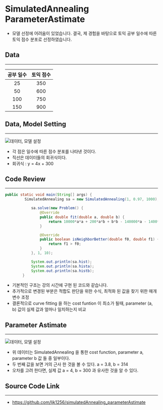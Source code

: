 # SimulatedAnnealing ParameterAstimate

* 모델 선정에 어려움이 있었습니다. 결국, 제 경험을 바탕으로 토익 공부 일수에 따른 토익 점수 분포로 선정하였습니다.

## Data
---

| 공부 일수 | 토익 점수 | 
|:------:|:-------:|
| 25 | 350 | 
| 50 | 600 |
| 100 | 750 | 
| 150 | 900 |
## Data, Model Setting
---

![데이터, 모델 설정](https://postfiles.pstatic.net/MjAyMTA2MDZfMTk4/MDAxNjIyOTEzMzYwMDUx._Yfs0Q5gYDuUprr1YGTmkSnhzyay3s-XsnpRz3nOuB0g.Nlnz533aCupMO-TV6nwR9EnMDZraOlMIi64x0knCUmUg.PNG.ljk1256/%EC%A0%90%EC%88%98%EB%B6%84%ED%8F%AC_%EB%8D%B0%EC%9D%B4%ED%84%B0.png?type=w580)

* 각 점은 일수에 따른 점수 분포를 나타낸 것이다.
* 직선은 데이터들의 회귀식이다. 
* 회귀식 : y = 4x + 300

## Code Review
---

```java
public static void main(String[] args) {
		 SimulatedAnnealing sa = new SimulatedAnnealing(1, 0.97, 1000);

		    sa.solve(new Problem() {
	            @Override
	            public double fit(double a, double b) {
	                return 10000*a*a + 200*a*b + b*b - 140000*a - 1400*b + 490000 ;
	            }

	            @Override
	            public boolean isNeighborBetter(double f0, double f1) {
	                return f1 > f0;
	            }
	        }, 1, 10);

	        System.out.println(sa.hist);
	        System.out.println(sa.hista);
	        System.out.println(sa.histb);
	    }
```

* 기본적인 구조는 강의 시간에 구현 된 코드와 같습니다.
* 추가적으로 변경된 부분은 적합도 판단을 위한 수식, 최적화 된 값을 찾기 위한 매개변수 조정
* 결론적으로 curve fitting 을 하는 cost funtion 이 최소가 될때, parameter (a, b) 값이 실제 값과 얼마나 일치하는지 비교

## Parameter Astimate
---

![데이터, 모델 설정](https://postfiles.pstatic.net/MjAyMTA2MDZfMTYz/MDAxNjIyOTEzMzcyNTcy.oce7_RSNkeht_IioGCqHWKGbsg5HgSQ2ZiJ1VxbJDC0g.pmsHooilvIE_t-ofHXwX--rAp5LCjUS9HdBiutt1keIg.PNG.ljk1256/%EA%B2%B0%EA%B3%BC_%EA%B0%92.png?type=w580)

* 위 데이터는 SimulatedAnnealing 을 통한 cost function, parameter a, parameter b 값 들 중 일부이다.
* 두 번째 값을 보면 거의 근사 한 것을 볼 수 있다. a = 3.8, b = 314
* 오차를 고려 한다면, 실제 값 a = 4, b = 300 과 유사한 것을 알 수 있다.

## Source Code Link
---

* https://github.com/ljk1256/simulatedAnnealing_parameterAstimate
